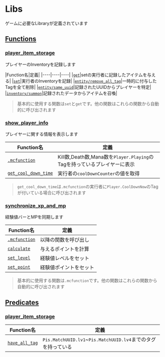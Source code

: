 # Libs
ゲームに必要なLibraryが定義されています

## [Functions](functions/)
### [player_item_storage](functions/player_item_storage/)
プレイヤーのInventoryを記録します

|Function名|定義|
|----|----|----|
|[`get`](functions/player_item_storage/get.mcfunction)|setの実行者に記録したアイテムを与える|
|[`set`](functions/player_item_storage/set.mcfunction)|実行者のInventoryを記録|
|[`entity/remove_all_tag`](functions/player_item_storage/entity/remove_all_tag.mcfunction)|一時的に付与したTagを全て削除|
|[`entity/same_uuid`](functions/player_item_storage/entity/same_uuid.mcfunction)|記録されたUUIDからプレイヤーを特定|
|[`inventory/summon`](functions/player_item_storage/inventory/summon.mcfunction)|記録されたデータからアイテムを召喚|

> 基本的に使用する関数は`set`と`get`です。他の関数はこれらの関数から自動的に呼び出されます

### [show_player_info](functions/show_player_info/)
プレイヤーに関する情報を表示します

|Function名|定義|
|----|----|
|[`.mcfunction`](functions/show_player_info/.mcfunction)|Kill数,Death数,Mana数を`Player.Playing`のTagを持っているプレイヤーに表示|
|[`get_cool_down_time`](functions/show_player_info/get_cool_down_time.mcfunction)|実行者の`coolDownCounter`の値を取得|

> `get_cool_down_time`は`.mcfunction`の実行者に`Player.CoolDownNow`のTagが付いている場合に呼び出されます

### [synchronize_xp_and_mp](functions/synchronize_xp_and_mp/)
経験値バーとMPを同期します

|Function名|定義|
|----|----|
|[`.mcfunction`](functions/synchronize_xp_and_mp/.mcfunction)|以降の関数を呼び出し|
|[`calculate`](functions/synchronize_xp_and_mp/calculate.mcfunction)|与えるポイントを計算|
|[`set_level`](functions/synchronize_xp_and_mp/set_level.mcfunction)|経験値レベルをセット|
|[`set_point`](functions/synchronize_xp_and_mp/set_point.mcfunction)|経験値ポイントをセット|

> 基本的に使用する関数は`.mcfunction`です。他の関数はこれらの関数から自動的に呼び出されます

## [Predicates](predicates/)
### [player_item_storage](predicates/player_item_storage/)
|Function名|定義|
|----|----|
|[`have_all_tag`](predicates/player_item_storage/have_all_tag.json)|`Pis.MatchUUID.lv1`~`Pis.MatchUUID.lv4`までのタグを持っている|
